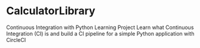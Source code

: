 # CalculatorLibrary
Continuous Integration with Python Learning Project
Learn what Continuous Integration (CI) is and build a CI pipeline for a simple Python application with CircleCI
